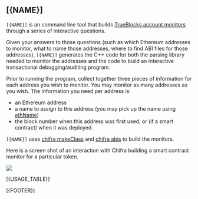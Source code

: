 ## [{NAME}]

`[{NAME}]` is an command line tool that builds [TrueBlocks account monitors](../../monitors/README.md) through a series of interactive questions.

Given your answers to those questions (such as which Ethereum addresses to monitor, what to name those addresses, where to find ABI files for those addresses), `[{NAME}]` generates the C++ code for both the parsing library needed to monitor the addresses and the code to build an interactive transactional debugging/auditing program.

Prior to running the program, collect together three pieces of information for each address you wish to monitor. You may monitor as many addresses as you wish. The information you need per address is:

- an Ethereum address
- a name to assign to this address (you may pick up the name using [ethName](../../tools/ethName/README.md))
- the block number when this address was first used, or (if a smart contract) when it was deployed.

`[{NAME}]` uses [chifra makeClass](../makeClass/README.md) and [chifra abis](../grabABI/README.md) to build the monitors.

Here is a screen shot of an interaction with Chifra building a smart contract monitor for a particular token.

<img src=docs/image.png>

[{USAGE_TABLE}]

[{FOOTER}]

